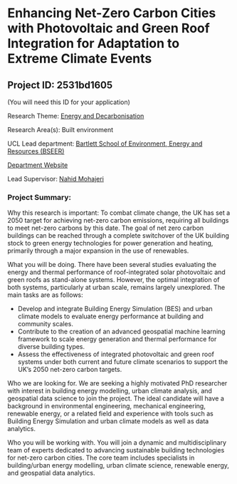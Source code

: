 # Enhancing Net-Zero Carbon Cities with Photovoltaic and Green Roof Integration for Adaptation to Extreme Climate Events

## Project ID: **2531bd1605**
(You will need this ID for your application)

Research Theme: [Energy and Decarbonisation](../themes/energy-and-decarbonisation.md)

Research Area(s):
Built environment

UCL Lead department: [Bartlett School of Environment, Energy and Resources (BSEER)](../departments/bartlett-school-of-environment-energy-and-resources.md)

[Department Website](https://www.ucl.ac.uk/bartlett/bartlett-school-environment-energy-and-resources)

Lead Supervisor: [Nahid Mohajeri](https://profiles.ucl.ac.uk/25811)

### Project Summary:

Why this research is important: To combat climate change, the UK has set a 2050 target for achieving net-zero carbon emissions, requiring all buildings to meet net-zero carbons by this date. The goal of net zero carbon buildings can be reached through a complete switchover of the UK building stock to green energy technologies for power generation and heating, primarily through a major expansion in the use of renewables. 

What you will be doing. There have been several studies evaluating the energy and thermal performance of roof-integrated solar photovoltaic and green roofs as stand-alone systems. However, the optimal integration of both systems, particularly at urban scale, remains largely unexplored. The main tasks are as follows: 

- Develop and integrate Building Energy Simulation (BES) and urban climate models to evaluate energy performance at building and community scales.
- Contribute to the creation of an advanced geospatial machine learning framework to scale energy generation and thermal performance for diverse building types.
- Assess the effectiveness of integrated photovoltaic and green roof systems under both current and future climate scenarios to support the UK’s 2050 net-zero carbon targets.

Who we are looking for. We are seeking a highly motivated PhD researcher with interest in building energy modelling, urban climate analysis, and geospatial data science to join the project. The ideal candidate will have a background in environmental engineering, mechanical engineering, renewable energy, or a related field and experience with tools such as Building Energy Simulation and urban climate models as well as data analytics.

Who you will be working with. 
You will join a dynamic and multidisciplinary team of experts dedicated to advancing sustainable building technologies for net-zero carbon cities. The core team includes specialists in building/urban energy modelling, urban climate science, renewable energy, and geospatial data analytics.
